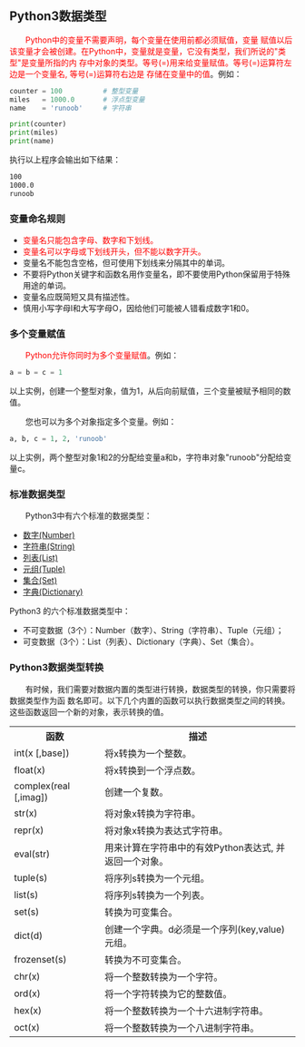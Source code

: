 ## Python3数据类型

&emsp;&emsp;<font color="red">Python中的变量不需要声明，每个变量在使用前都必须赋值，变量
赋值以后该变量才会被创建。在Python中，变量就是变量，它没有类型，我们所说的"类型"是变量所指的内
存中对象的类型。等号(=)用来给变量赋值。等号(=)运算符左边是一个变量名, 等号(=)运算符右边是
存储在变量中的值</font>。例如：

```python
counter = 100          # 整型变量
miles   = 1000.0       # 浮点型变量
name    = 'runoob'     # 字符串

print(counter)
print(miles)
print(name)
```

执行以上程序会输出如下结果：

```sh
100
1000.0
runoob
```

### 变量命名规则

- <font color="red">变量名只能包含字母、数字和下划线。</font>
- <font color="red">变量名可以字母或下划线开头，但不能以数字开头。</font>
- 变量名不能包含空格，但可使用下划线来分隔其中的单词。
- 不要将Python关键字和函数名用作变量名，即不要使用Python保留用于特殊用途的单词。
- 变量名应既简短又具有描述性。
- 慎用小写字母l和大写字母O，因给他们可能被人错看成数字1和0。

### 多个变量赋值

&emsp;&emsp;<font color="red">Python允许你同时为多个变量赋值</font>。例如：

```python
a = b = c = 1
```

以上实例，创建一个整型对象，值为1，从后向前赋值，三个变量被赋予相同的数值。

&emsp;&emsp;您也可以为多个对象指定多个变量。例如：

```python
a, b, c = 1, 2, 'runoob'
```

以上实例，两个整型对象1和2的分配给变量a和b，字符串对象"runoob"分配给变量c。

### 标准数据类型

&emsp;&emsp;Python3中有六个标准的数据类型：

- [数字(Number)](1.4.1-数字.md)
- [字符串(String)](1.4.2-字符串.md)
- [列表(List)](1.4.3-列表.md)
- [元组(Tuple)](1.4.4-元组.md)
- [集合(Set)](1.4.5-集合.md)
- [字典(Dictionary)](1.4.6-字典.md)

Python3 的六个标准数据类型中：

- 不可变数据（3个）：Number（数字）、String（字符串）、Tuple（元组）；
- 可变数据（3个）：List（列表）、Dictionary（字典）、Set（集合）。

### Python3数据类型转换

&emsp;&emsp;有时候，我们需要对数据内置的类型进行转换，数据类型的转换，你只需要将数据类型作为函
数名即可。以下几个内置的函数可以执行数据类型之间的转换。这些函数返回一个新的对象，表示转换的值。

<table>
<tr><th>函数</th><th>描述</th></tr>
<tr><td>int(x [,base])</td><td>将x转换为一个整数。</td></tr>
<tr><td>float(x)</td><td>将x转换到一个浮点数。</td></tr>
<tr><td>complex(real [,imag])</td><td>创建一个复数。</td></tr>
<tr><td>str(x)</td><td>将对象x转换为字符串。</td></tr>
<tr><td>repr(x)</td><td>将对象x转换为表达式字符串。</td></tr>
<tr><td>eval(str)</td><td>用来计算在字符串中的有效Python表达式, 并返回一个对象。</td></tr>
<tr><td>tuple(s)</td><td>将序列s转换为一个元组。</td></tr>
<tr><td>list(s)</td><td>将序列s转换为一个列表。</td></tr>
<tr><td>set(s)</td><td>转换为可变集合。</td></tr>
<tr><td>dict(d)</td><td>创建一个字典。d必须是一个序列(key,value)元组。</td></tr>
<tr><td>frozenset(s)</td><td>转换为不可变集合。</td></tr>
<tr><td>chr(x)</td><td>将一个整数转换为一个字符。</td></tr>
<tr><td>ord(x)</td><td>将一个字符转换为它的整数值。</td></tr>
<tr><td>hex(x)</td><td>将一个整数转换为一个十六进制字符串。</td></tr>
<tr><td>oct(x)</td><td>将一个整数转换为一个八进制字符串。</td></tr>
</table>